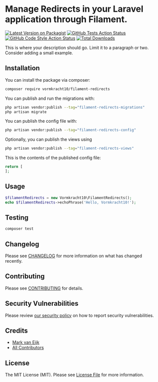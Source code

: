 # Manage Redirects in your Laravel application through Filament.

[![Latest Version on Packagist](https://img.shields.io/packagist/v/vormkracht10/filament-redirects.svg?style=flat-square)](https://packagist.org/packages/vormkracht10/filament-redirects)
[![GitHub Tests Action Status](https://img.shields.io/github/actions/workflow/status/vormkracht10/filament-redirects/run-tests.yml?branch=main&label=tests&style=flat-square)](https://github.com/vormkracht10/filament-redirects/actions?query=workflow%3Arun-tests+branch%3Amain)
[![GitHub Code Style Action Status](https://img.shields.io/github/actions/workflow/status/vormkracht10/filament-redirects/fix-php-code-styling.yml?branch=main&label=code%20style&style=flat-square)](https://github.com/vormkracht10/filament-redirects/actions?query=workflow%3A"Fix+PHP+code+styling"+branch%3Amain)
[![Total Downloads](https://img.shields.io/packagist/dt/vormkracht10/filament-redirects.svg?style=flat-square)](https://packagist.org/packages/vormkracht10/filament-redirects)



This is where your description should go. Limit it to a paragraph or two. Consider adding a small example.

## Installation

You can install the package via composer:

```bash
composer require vormkracht10/filament-redirects
```

You can publish and run the migrations with:

```bash
php artisan vendor:publish --tag="filament-redirects-migrations"
php artisan migrate
```

You can publish the config file with:

```bash
php artisan vendor:publish --tag="filament-redirects-config"
```

Optionally, you can publish the views using

```bash
php artisan vendor:publish --tag="filament-redirects-views"
```

This is the contents of the published config file:

```php
return [
];
```

## Usage

```php
$filamentRedirects = new Vormkracht10\FilamentRedirects();
echo $filamentRedirects->echoPhrase('Hello, Vormkracht10!');
```

## Testing

```bash
composer test
```

## Changelog

Please see [CHANGELOG](CHANGELOG.md) for more information on what has changed recently.

## Contributing

Please see [CONTRIBUTING](.github/CONTRIBUTING.md) for details.

## Security Vulnerabilities

Please review [our security policy](../../security/policy) on how to report security vulnerabilities.

## Credits

- [Mark van Eijk](https://github.com/markvaneijk)
- [All Contributors](../../contributors)

## License

The MIT License (MIT). Please see [License File](LICENSE.md) for more information.
